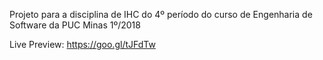 Projeto para a disciplina de IHC do 4º período do curso de Engenharia de Software da PUC Minas 1º/2018

Live Preview: https://goo.gl/tJFdTw
